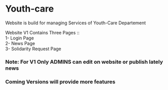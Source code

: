 # Youth-care
Website is build for managing Services of Youth-Care Departement 

Website V1 Contains Three Pages ::      
1- Login Page     
2- News Page     
3- Solidarity Request Page    
### Note: For V1 Only ADMINS can edit on website or publish lately news
### Coming Versions will provide more features
